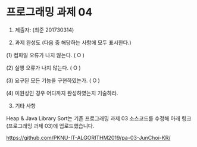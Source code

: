 # 프로그래밍 과제 04

1. 제출자:   (최준 201730314)

2. 과제 완성도 (다음 중 해당하는 사항에 모두 표시한다.)

(1) 컴파일 오류가 나지 않는다. (  O  )

(2) 실행 오류가 나지 않는다. (  O  )

(3) 요구된 모든 기능을 구현하였는가. (  O  )

(4) 미원성인 경우 어디까지 완성하였는지 기술하라.

3. 기타 사항 

Heap & Java Library Sort는 기존 프로그래밍 과제 03 소스코드를 수정해 아래 링크(프로그래밍 과제 03)에 업로드했습니다.

https://github.com/PKNU-IT-ALGORITHM2019/pa-03-JunChoi-KR/

